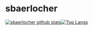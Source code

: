 # sbaerlocher

[![sbaerlocher github stats](https://github-readme-stats.vercel.app/api?username=sbaerlocher&show_icons=true&count_private=false&layout=compact&hide_border=true)](https://github.com/sbaerlocher?tab=repositories)[![Top Langs](https://github-readme-stats.vercel.app/api/top-langs/?username=sbaerlocher&layout=compact&langs_count=10&hide=c%23,powershell&hide_border=true)](https://github.com/sbaerlocher?tab=repositories)
